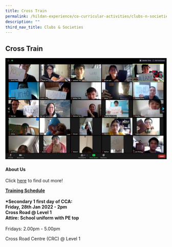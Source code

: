 ```yaml
---
title: Cross Train
permalink: /hildan-experience/co-curricular-activities/clubs-n-societies/cross-train/
description: ""
third_nav_title: Clubs & Societies
---
```

Cross Train
-----------

![](/images/CCA/Cross%20Train.jpg)


#### About Us

Click [here](/files/CCA/E-poster%20for%20Sec%201%20recruitment%20crosstrain.pdf) to find out more!

**<u>Training Schedule</u>**<br><br>
**\*Secondary 1 first day of CCA:**  
**Friday, 28th Jan 2022 - 2pm  
Cross Road @ Level 1**<br>
**Attire:** **School uniform with PE top**<br><br>
Fridays: 2.00pm - 5.00pm  
  

Cross Road Centre (CRC) @ Level 1